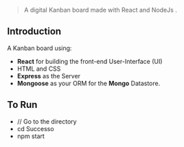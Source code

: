 
> A digital Kanban board made with React and NodeJs .

## Introduction
A Kanban board using:
- **React** for building the front-end User-Interface (UI)
- HTML and CSS 
- **Express** as the Server
- **Mongoose** as your ORM for the **Mongo** Datastore.

## To Run 
- // Go to the directory 
- cd Successo
- npm start

